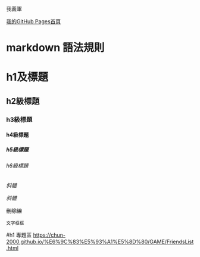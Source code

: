 我義軍

[我的GitHub Pages首頁](https://chun-2000.github.io/index.html)

markdown 語法規則
===

# h1及標題

## h2級標題

### h3級標題

#### h4級標題

##### h5級標題

###### h6級標題

*斜體*

_斜體_

~~刪除線~~

`文字框框`

#h1 專題區
https://chun-2000.github.io/%E6%9C%83%E5%93%A1%E5%8D%80/GAME/FriendsList.html



